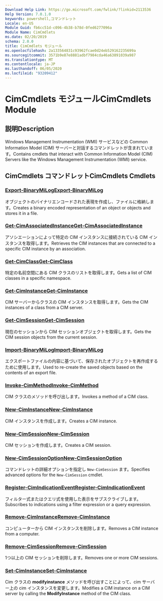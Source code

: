 ```yaml
---
Download Help Link: https://go.microsoft.com/fwlink/?linkid=2113536
Help Version: 7.0.1.0
keywords: powershell,コマンドレット
Locale: en-US
Module Guid: fb6cc51d-c096-4b38-b78d-0fed6277096a
Module Name: CimCmdlets
ms.date: 02/20/2019
schema: 2.0.0
title: CimCmdlets モジュール
ms.openlocfilehash: 2a133564831c93962fcae0d24eb529162235699a
ms.sourcegitcommit: 3571b9e87e8881adbf7984cda46a63891039a987
ms.translationtype: MT
ms.contentlocale: ja-JP
ms.lasthandoff: 06/05/2020
ms.locfileid: "93209412"
---
```

# <span data-ttu-id="df3b8-103">CimCmdlets モジュール</span><span class="sxs-lookup"><span data-stu-id="df3b8-103">CimCmdlets Module</span></span>

## <span data-ttu-id="df3b8-104">説明</span><span class="sxs-lookup"><span data-stu-id="df3b8-104">Description</span></span>

<span data-ttu-id="df3b8-105">Windows Management Instrumentation (WMI) サービスなどの Common Information Model (CIM) サーバーと対話するコマンドレットが含まれています。</span><span class="sxs-lookup"><span data-stu-id="df3b8-105">Contains cmdlets that interact with Common Information Model (CIM) Servers like the Windows Management Instrumentation (WMI) service.</span></span>

## <span data-ttu-id="df3b8-106">CimCmdlets コマンドレット</span><span class="sxs-lookup"><span data-stu-id="df3b8-106">CimCmdlets Cmdlets</span></span>

### [<span data-ttu-id="df3b8-107">Export-BinaryMiLog</span><span class="sxs-lookup"><span data-stu-id="df3b8-107">Export-BinaryMiLog</span></span>](Export-BinaryMiLog.md)
<span data-ttu-id="df3b8-108">オブジェクトのバイナリエンコードされた表現を作成し、ファイルに格納します。</span><span class="sxs-lookup"><span data-stu-id="df3b8-108">Creates a binary encoded representation of an object or objects and stores it in a file.</span></span>

### [<span data-ttu-id="df3b8-109">Get-CimAssociatedInstance</span><span class="sxs-lookup"><span data-stu-id="df3b8-109">Get-CimAssociatedInstance</span></span>](Get-CimAssociatedInstance.md)
<span data-ttu-id="df3b8-110">アソシエーションによって特定の CIM インスタンスに接続されている CIM インスタンスを取得します。</span><span class="sxs-lookup"><span data-stu-id="df3b8-110">Retrieves the CIM instances that are connected to a specific CIM instance by an association.</span></span>

### [<span data-ttu-id="df3b8-111">Get-CimClass</span><span class="sxs-lookup"><span data-stu-id="df3b8-111">Get-CimClass</span></span>](Get-CimClass.md)
<span data-ttu-id="df3b8-112">特定の名前空間にある CIM クラスのリストを取得します。</span><span class="sxs-lookup"><span data-stu-id="df3b8-112">Gets a list of CIM classes in a specific namespace.</span></span>

### [<span data-ttu-id="df3b8-113">Get-CimInstance</span><span class="sxs-lookup"><span data-stu-id="df3b8-113">Get-CimInstance</span></span>](Get-CimInstance.md)
<span data-ttu-id="df3b8-114">CIM サーバーからクラスの CIM インスタンスを取得します。</span><span class="sxs-lookup"><span data-stu-id="df3b8-114">Gets the CIM instances of a class from a CIM server.</span></span>

### [<span data-ttu-id="df3b8-115">Get-CimSession</span><span class="sxs-lookup"><span data-stu-id="df3b8-115">Get-CimSession</span></span>](Get-CimSession.md)
<span data-ttu-id="df3b8-116">現在のセッションから CIM セッションオブジェクトを取得します。</span><span class="sxs-lookup"><span data-stu-id="df3b8-116">Gets the CIM session objects from the current session.</span></span>

### [<span data-ttu-id="df3b8-117">Import-BinaryMiLog</span><span class="sxs-lookup"><span data-stu-id="df3b8-117">Import-BinaryMiLog</span></span>](Import-BinaryMiLog.md)
<span data-ttu-id="df3b8-118">エクスポートファイルの内容に基づいて、保存されたオブジェクトを再作成するために使用します。</span><span class="sxs-lookup"><span data-stu-id="df3b8-118">Used to re-create the saved objects based on the contents of an export file.</span></span>

### [<span data-ttu-id="df3b8-119">Invoke-CimMethod</span><span class="sxs-lookup"><span data-stu-id="df3b8-119">Invoke-CimMethod</span></span>](Invoke-CimMethod.md)
<span data-ttu-id="df3b8-120">CIM クラスのメソッドを呼び出します。</span><span class="sxs-lookup"><span data-stu-id="df3b8-120">Invokes a method of a CIM class.</span></span>

### [<span data-ttu-id="df3b8-121">New-CimInstance</span><span class="sxs-lookup"><span data-stu-id="df3b8-121">New-CimInstance</span></span>](New-CimInstance.md)
<span data-ttu-id="df3b8-122">CIM インスタンスを作成します。</span><span class="sxs-lookup"><span data-stu-id="df3b8-122">Creates a CIM instance.</span></span>

### [<span data-ttu-id="df3b8-123">New-CimSession</span><span class="sxs-lookup"><span data-stu-id="df3b8-123">New-CimSession</span></span>](New-CimSession.md)
<span data-ttu-id="df3b8-124">CIM セッションを作成します。</span><span class="sxs-lookup"><span data-stu-id="df3b8-124">Creates a CIM session.</span></span>

### [<span data-ttu-id="df3b8-125">New-CimSessionOption</span><span class="sxs-lookup"><span data-stu-id="df3b8-125">New-CimSessionOption</span></span>](New-CimSessionOption.md)
<span data-ttu-id="df3b8-126">コマンドレットの詳細オプションを指定し `New-CimSession` ます。</span><span class="sxs-lookup"><span data-stu-id="df3b8-126">Specifies advanced options for the `New-CimSession` cmdlet.</span></span>

### [<span data-ttu-id="df3b8-127">Register-CimIndicationEvent</span><span class="sxs-lookup"><span data-stu-id="df3b8-127">Register-CimIndicationEvent</span></span>](Register-CimIndicationEvent.md)
<span data-ttu-id="df3b8-128">フィルター式またはクエリ式を使用した表示をサブスクライブします。</span><span class="sxs-lookup"><span data-stu-id="df3b8-128">Subscribes to indications using a filter expression or a query expression.</span></span>

### [<span data-ttu-id="df3b8-129">Remove-CimInstance</span><span class="sxs-lookup"><span data-stu-id="df3b8-129">Remove-CimInstance</span></span>](Remove-CimInstance.md)
<span data-ttu-id="df3b8-130">コンピューターから CIM インスタンスを削除します。</span><span class="sxs-lookup"><span data-stu-id="df3b8-130">Removes a CIM instance from a computer.</span></span>

### [<span data-ttu-id="df3b8-131">Remove-CimSession</span><span class="sxs-lookup"><span data-stu-id="df3b8-131">Remove-CimSession</span></span>](Remove-CimSession.md)
<span data-ttu-id="df3b8-132">1つ以上の CIM セッションを削除します。</span><span class="sxs-lookup"><span data-stu-id="df3b8-132">Removes one or more CIM sessions.</span></span>

### [<span data-ttu-id="df3b8-133">Set-CimInstance</span><span class="sxs-lookup"><span data-stu-id="df3b8-133">Set-CimInstance</span></span>](Set-CimInstance.md)
<span data-ttu-id="df3b8-134">Cim クラスの **modifyinstance** メソッドを呼び出すことによって、cim サーバー上の cim インスタンスを変更します。</span><span class="sxs-lookup"><span data-stu-id="df3b8-134">Modifies a CIM instance on a CIM server by calling the **ModifyInstance** method of the CIM class.</span></span>
